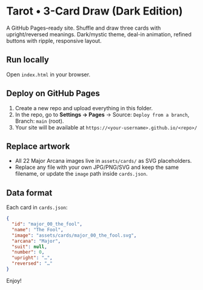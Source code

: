 # Tarot • 3-Card Draw (Dark Edition)

A GitHub Pages–ready site. Shuffle and draw three cards with upright/reversed meanings. Dark/mystic theme, deal-in animation, refined buttons with ripple, responsive layout.

## Run locally
Open `index.html` in your browser.

## Deploy on GitHub Pages
1. Create a new repo and upload everything in this folder.
2. In the repo, go to **Settings → Pages** → Source: `Deploy from a branch`, Branch: `main` (root).
3. Your site will be available at `https://<your-username>.github.io/<repo>/`

## Replace artwork
- All 22 Major Arcana images live in `assets/cards/` as SVG placeholders.
- Replace any file with your own JPG/PNG/SVG and keep the same filename, or update the `image` path inside `cards.json`.

## Data format
Each card in `cards.json`:
```json
{
  "id": "major_00_the_fool",
  "name": "The Fool",
  "image": "assets/cards/major_00_the_fool.svg",
  "arcana": "Major",
  "suit": null,
  "number": 0,
  "upright": "…",
  "reversed": "…"
}
```

Enjoy!
